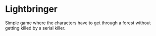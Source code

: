 # Lightbringer
 Simple game where the characters have to get through a forest without getting killed by a serial killer.
